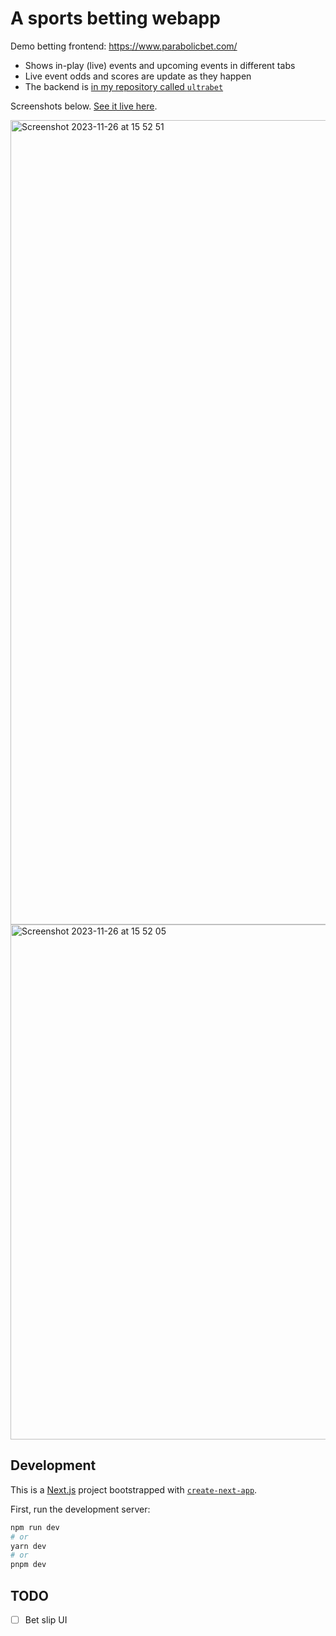# A sports betting webapp

Demo betting frontend: https://www.parabolicbet.com/

* Shows in-play (live) events and upcoming events in different tabs
* Live event odds and scores are update as they happen
* The backend is [in my repository called `ultrabet`](https://github.com/anssip/ultrabet)

Screenshots below. [See it live here](https://www.parabolicbet.com/).

<img width="1287" alt="Screenshot 2023-11-26 at 15 52 51" src="https://github.com/anssip/ultrabet-ui/assets/271711/38cc235d-1cbe-4903-a5b2-a049e59fee30">

<img width="824" alt="Screenshot 2023-11-26 at 15 52 05" src="https://github.com/anssip/ultrabet-ui/assets/271711/3f914d06-bc1c-4cd8-a28a-e3e4c70cdbb9">


## Development

This is a [Next.js](https://nextjs.org/) project bootstrapped
with [`create-next-app`](https://github.com/vercel/next.js/tree/canary/packages/create-next-app).

First, run the development server:

```bash
npm run dev
# or
yarn dev
# or
pnpm dev
```

## TODO

- [ ] Bet slip UI
